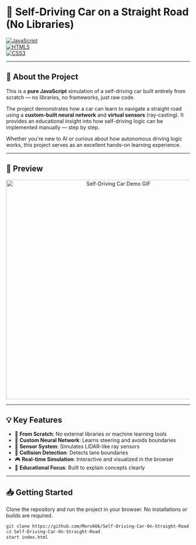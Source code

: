 # 🚗 Self-Driving Car on a Straight Road (No Libraries)

[![JavaScript](https://img.shields.io/badge/code-JavaScript-yellow?style=flat-square&logo=javascript)]()  
[![HTML5](https://img.shields.io/badge/markup-HTML5-orange?style=flat-square&logo=html5)]()  
[![CSS3](https://img.shields.io/badge/style-CSS3-blue?style=flat-square&logo=css3)]()

---

## 🧾 About the Project

This is a **pure JavaScript** simulation of a self-driving car built entirely from scratch — no libraries, no frameworks, just raw code.

The project demonstrates how a car can learn to navigate a straight road using a **custom-built neural network** and **virtual sensors** (ray-casting). It provides an educational insight into how self-driving logic can be implemented manually — step by step.

Whether you're new to AI or curious about how autonomous driving logic works, this project serves as an excellent hands-on learning experience.

---

## 📸 Preview

<p align="center">
  <img src="./self-driving-car-gif.gif" width="600" alt="Self-Driving Car Demo GIF" />
</p>

---

## 💡 Key Features

- 🎯 **From Scratch**: No external libraries or machine learning tools
- 🧠 **Custom Neural Network**: Learns steering and avoids boundaries
- 📡 **Sensor System**: Simulates LIDAR-like ray sensors
- 🚧 **Collision Detection**: Detects lane boundaries
- 🎮 **Real-time Simulation**: Interactive and visualized in the browser
- 🧪 **Educational Focus**: Built to explain concepts clearly

---

## 📥 Getting Started

Clone the repository and run the project in your browser. No installations or builds are required.

```bash
git clone https://github.com/Mors666/Self-Driving-Car-On-Straight-Road.git
cd Self-Driving-Car-On-Straight-Road
start index.html
